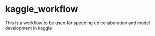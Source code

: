 # kaggle_workflow
This is a workflow to be used for speeding up collaboration and model development in kaggle
